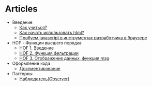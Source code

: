 # Articles

* Введение
    * [Как учиться?](./introduction/how-to-learn)
    * [Как начать использовать html?](./introduction/how-to-begin-with-html)
    * [Пробуем javascript в инструментах разработчика в браузере](./introduction/how-to-begin-js-in-console)
* HOF - Функции высшего порядка
    * [HOF 1. Введение](./hof/hof-1)
    * [HOF 2. Функция фильтрации](./hof/hof-2)
    * [HOF 3. Отображение данных, функция map](./hof/hof-3)
* Оформление кода
    * [Документирование](./js-doc)
* Паттерны
    * [Наблюдатель(Observer)](./patterns/observer)